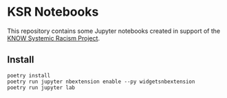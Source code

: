# KSR Notebooks

This repository contains some Jupyter notebooks created in support of the [KNOW Systemic Racism Project](https://guides.library.stanford.edu/SystemicRacismTracker).

## Install

    poetry install
    poetry run jupyter nbextension enable --py widgetsnbextension
    poetry run jupyter lab
    
